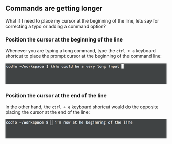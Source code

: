 ## Commands are getting longer

What if I need to place my cursor at the beginning of the line, lets say for correcting a typo or adding a command option?

### Position the cursor at the beginning of the line

Whenever you are typing a long command, type the `ctrl + a` keyboard shortcut to place the prompt cursor at the beginning of the command line:

![ctrl-a command](.guides/img/shortcut-ctrl-a.gif)

### Position the cursor at the end of the line

In the other hand, the `ctrl + e` keyboard shortcut would do the opposite placing the cursor at the end of the line:

![ctrl-e command](.guides/img/shortcut-ctrl-e.gif)